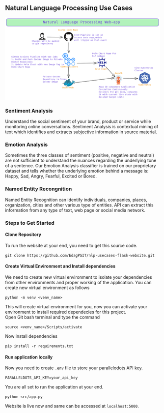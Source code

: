 ## Natural Language Processing Use Cases

![Flow Diagram](flow-diagram.png)

### Sentiment Analysis
Understand the social sentiment of your brand, product or service while monitoring online conversations. Sentiment Analysis is contextual mining of text which identifies and extracts subjective information in source material.

### Emotion Analysis
Sometimes the three classes of sentiment (positive, negative and neutral) are not sufficient to understand the nuances regarding the underlying tone of a sentence. Our Emotion Analysis classifier is trained on our proprietary dataset and tells whether the underlying emotion behind a message is: Happy, Sad, Angry, Fearful, Excited or Bored.

### Named Entity Recongnition
Named Entity Recognition can identify individuals, companies, places, organization, cities and other various type of entities. API can extract this information from any type of text, web page or social media network.

### Steps to Get Started

#### Clone Repository
To run the website at your end, you need to get this source code.

``` git clone https://github.com/EdagPSIT/nlp-usecases-flask-website.git ```

#### Create Virtual Environment and Install dependencies
We need to create new virtual environment to isolate your dependencies from other environments and proper working of the application.
You can create new virtual environment as follows

``` python -m venv <venv_name> ```  

This will create virtual environment for you, now you can activate your environment to install required dependecies for this project.  
Open Git bash terminal and type the command

``` source <venv_name>/Scripts/activate ```  

Now install dependencies  

``` pip install -r requirements.txt ```  

#### Run application locally
Now you need to create `.env` file to store your parallelodots API key.

``` PARALLELDOTS_API_KEY=your_api_key ```   

You are all set to run the application at your end. 

``` python src/app.py ```    

Website is live now and same can be accessed at `localhost:5000`.


